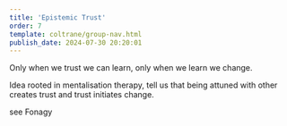 ```yaml
---
title: 'Epistemic Trust'
order: 7
template: coltrane/group-nav.html
publish_date: 2024-07-30 20:20:01
---
```

Only when we trust we can learn, only when we learn we change.

Idea rooted in mentalisation therapy, tell us that being attuned with other creates trust and trust initiates change.

see Fonagy
